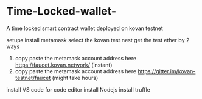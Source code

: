 # Time-Locked-wallet-
A time locked smart contract wallet deployed on kovan testnet

setups 
install metamask 
  select the kovan test nest
  get the test ether by 2 ways
  1) copy paste the metamask account address here https://faucet.kovan.network/ (instant)
  2) copy paste the metamask account address here https://gitter.im/kovan-testnet/faucet (might take hours)

install VS code for code editor
install Nodejs 
install truffle

  
